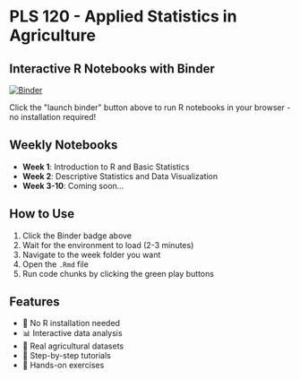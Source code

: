 # PLS 120 - Applied Statistics in Agriculture
## Interactive R Notebooks with Binder

[![Binder](https://mybinder.org/badge_logo.svg)](https://mybinder.org/v2/gh/MohammadrezaNarimaniUCDavis/PLS120-Statistics-Lab-Materials/binder)

Click the "launch binder" button above to run R notebooks in your browser - no installation required!

## Weekly Notebooks

- **Week 1**: Introduction to R and Basic Statistics
- **Week 2**: Descriptive Statistics and Data Visualization
- **Week 3-10**: Coming soon...

## How to Use

1. Click the Binder badge above
2. Wait for the environment to load (2-3 minutes)
3. Navigate to the week folder you want
4. Open the `.Rmd` file
5. Run code chunks by clicking the green play buttons

## Features

- 🚀 No R installation needed
- 📊 Interactive data analysis
- 🌾 Real agricultural datasets
- 📝 Step-by-step tutorials
- 🎯 Hands-on exercises